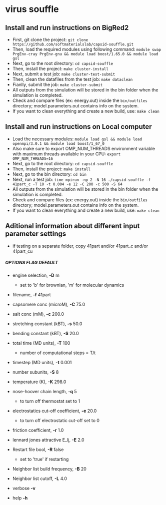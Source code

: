 # virus souffle

## Install and run instructions on BigRed2
* First, git clone the project:
```git clone https://github.com/softmaterialslab/capsid-souffle.git```
* Then, load the required modules using following command:
```module swap PrgEnv-cray PrgEnv-gnu && module load boost/1.65.0 && module load gsl```
* Next, go to the root directory:
 ```cd capsid-souffle```
* Then, install the project:
```make cluster-install```
* Next, submit a test job:
```make cluster-test-submit```
* Then, clean the datafiles from the test job:
```make dataclean```
* Fianlly, submit the job:
```make cluster-submit```
* All outputs from the simulation will be stored in the bin folder when the simulation is completed.
* Check and compare files (ex: energy.out) inside the ```bin/outfiles``` directory; model.parameters.out contains info on the system.
* If you want to clean everything and create a new build, use:
```make clean```

## Install and run instructions on Local computer
* Load the necessary modules:
```module load gsl && module load openmpi/3.0.1 && module load boost/1_67_0```
* Also make sure to export OMP_NUM_THREADS environment variable with maximum threads available in your CPU:
```export OMP_NUM_THREADS=16```
* Next, go to the root directory:
 ```cd capsid-souffle```
* Then, install the project:
```make install```
* Next, go to the bin directory:
 ```cd bin```
* Next, run a test job:
``` time mpirun -np 2 -N 16 ./capsid-souffle -f 41part_c -T 10 -t 0.004 -e 12 -C 200 -c 500 -S 64 ```
* All outputs from the simulation will be stored in the bin folder when the simulation is completed.
* Check and compare files (ex: energy.out) inside the ```bin/outfiles``` directory; model.parameters.out contains info on the system.
* If you want to clean everything and create a new build, use:
```make clean```

## Aditional information about different input parameter settings

* if testing on a separate folder, copy 41part and/or 41part_c and/or 41part_cu

##### OPTIONS                           FLAG  DEFAULT   
* engine selection,                   **-D**  m         
    * set to 'b' for brownian, 'm' for molecular dynamics
* filename,                           **-f**  41part
* capsomere conc (microM),            **-C**  75.0
* salt conc (mM),                     **-c**  200.0
* stretching constant (kBT),          **-s**  50.0
* bending constant (kBT),             **-S**  20.0
* total time (MD units),              **-T**  100       
    * number of computational steps = T/t
* timestep (MD units),                **-t**  0.001
* number subunits,                    **-S**  8         
* temperature (K),                    **-K**  298.0
* nose-hoover chain length,           **-q**  5         
    * to turn off thermostat set to 1
* electrostatics cut-off coefficient, **-e**  20.0      
    * to turn off electrostatic cut-off set to 0
* friction coefficient,               **-r**  1.0
* lennard jones attractive E_lj,	      **-E**  2.0
* Restart file bool,                   **-R**  false     
    * set to 'true' if restarting
* Neighbor list build frequency,       **-B**  20
* Neighbor list cutoff,                **-L**  4.0

* verbose                             **-v**
* help                                **-h**

